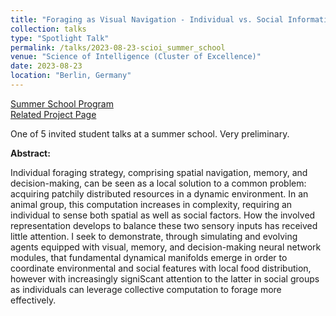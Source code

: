 ```yaml
---
title: "Foraging as Visual Navigation - Individual vs. Social Information"
collection: talks
type: "Spotlight Talk"
permalink: /talks/2023-08-23-scioi_summer_school
venue: "Science of Intelligence (Cluster of Excellence)"
date: 2023-08-23
location: "Berlin, Germany"
---
```


[Summer School Program](https://www.scienceofintelligence.de/wp-content/uploads/2024/02/summerschool-program.pdf) <br>
[Related Project Page](https://pgovoni21.github.io/projects/2022-12-20-ants-task-partitioning-ABM)

One of 5 invited student talks at a summer school. Very preliminary.

<b>Abstract:</b>

Individual foraging strategy, comprising spatial navigation, memory, and decision-making, can be seen as
a local solution to a common problem: acquiring patchily distributed resources in a dynamic environment.
In an animal group, this computation increases in complexity, requiring an individual to sense both spatial
as well as social factors. How the involved representation develops to balance these two sensory inputs
has received little attention. I seek to demonstrate, through simulating and evolving agents equipped with
visual, memory, and decision-making neural network modules, that fundamental dynamical manifolds
emerge in order to coordinate environmental and social features with local food distribution, however with
increasingly signiScant attention to the latter in social groups as individuals can leverage collective
computation to forage more effectively.